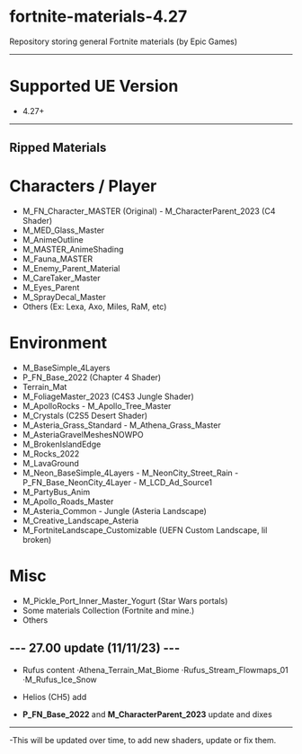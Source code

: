 # fortnite-materials-4.27
Repository storing general Fortnite materials (by Epic Games)

---

# Supported UE Version
- 4.27+

---
## Ripped Materials

# Characters / Player
- M_FN_Character_MASTER (Original) - M_CharacterParent_2023 (C4 Shader)
- M_MED_Glass_Master
- M_AnimeOutline
- M_MASTER_AnimeShading
- M_Fauna_MASTER
- M_Enemy_Parent_Material
- M_CareTaker_Master
- M_Eyes_Parent
- M_SprayDecal_Master
- Others (Ex: Lexa, Axo, Miles, RaM, etc)

# Environment
- M_BaseSimple_4Layers
- P_FN_Base_2022 (Chapter 4 Shader)
- Terrain_Mat
- M_FoliageMaster_2023 (C4S3 Jungle Shader)
- M_ApolloRocks - M_Apollo_Tree_Master
- M_Crystals (C2S5 Desert Shader)
- M_Asteria_Grass_Standard - M_Athena_Grass_Master
- M_AsteriaGravelMeshesNOWPO
- M_BrokenIslandEdge
- M_Rocks_2022
- M_LavaGround
- M_Neon_BaseSimple_4Layers - M_NeonCity_Street_Rain - P_FN_Base_NeonCity_4Layer - M_LCD_Ad_Source1
- M_PartyBus_Anim
- M_Apollo_Roads_Master
- M_Asteria_Common - Jungle (Asteria Landscape)
- M_Creative_Landscape_Asteria
- M_FortniteLandscape_Customizable (UEFN Custom Landscape, lil broken)

# Misc
- M_Pickle_Port_Inner_Master_Yogurt (Star Wars portals)
- Some materials Collection (Fortnite and mine.)
- Others


## --- 27.00 update (11/11/23) ---
- Rufus content
  ·Athena_Terrain_Mat_Biome
  ·Rufus_Stream_Flowmaps_01
  ·M_Rufus_Ice_Snow

- Helios (CH5) add

- **P_FN_Base_2022** and **M_CharacterParent_2023** update and dixes

---
-This will be updated over time, to add new shaders, update or fix them.





